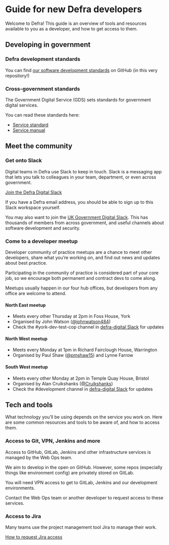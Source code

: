 # Guide for new Defra developers

Welcome to Defra! This guide is an overview of tools and resources available to you as a developer, and how to get access to them.

## Developing in government

### Defra development standards

You can find [our software development standards](https://github.com/DEFRA/software-development-standards/) on GitHub (in this very repository!)

### Cross-government standards

The Government Digital Service (GDS) sets standards for government digital services.

You can read these standards here:

- [Service standard](https://www.gov.uk/service-manual/service-standard)
- [Service manual](https://www.gov.uk/service-manual)

## Meet the community

### Get onto Slack

Digital teams in Defra use Slack to keep in touch. Slack is a messaging app that lets you talk to colleagues in your team, department, or even across government.

[Join the Defra Digital Slack](https://defra-digital.slack.com/)

If you have a Defra email address, you should be able to sign up to this Slack workspace yourself.

You may also want to join the [UK Government Digital Slack](https://ukgovernmentdigital.slack.com/). This has thousands of members from across government, and useful channels about software development and security.

### Come to a developer meetup

Developer community of practice meetups are a chance to meet other developers, share what you’re working on, and find out news and updates about best practice.

Participating in the community of practice is considered part of your core job, so we encourage both permanent and contract devs to come along.

Meetups usually happen in our four hub offices, but developers from any office are welcome to attend.

#### North East meetup

- Meets every other Thursday at 2pm in Foss House, York
- Organised by John Watson ([@johnwatson484](https://github.com/johnwatson484))
- Check the #york-dev-test-cop channel in [defra-digital Slack](https://defra-digital.slack.com/) for updates

#### North West meetup

- Meets every Monday at 1pm in Richard Fairclough House, Warrington
- Organised by Paul Shaw ([@pmshaw15](https://github.com/pmshaw15)) and Lynne Farrow

#### South West meetup

- Meets every other Monday at 2pm in Temple Quay House, Bristol
- Organised by Alan Cruikshanks ([@Cruikshanks](https://github.com/Cruikshanks))
- Check the #development channel in [defra-digital Slack](https://defra-digital.slack.com/) for updates

## Tech and tools

What technology you’ll be using depends on the service you work on. Here are some common resources and tools to be aware of, and how to access them.

### Access to Git, VPN, Jenkins and more

Access to GitHub, GitLab, Jenkins and other infrastructure services is managed by the Web Ops team.

We aim to develop in the open on GitHub. However, some repos (especially things like environment config) are privately stored on GitLab.

You will need VPN access to get to GitLab, Jenkins and our development environments.

Contact the Web Ops team or another developer to request access to these services.

### Access to Jira

Many teams use the project management tool Jira to manage their work.

[How to request Jira access](https://github.com/DEFRA/qa-test/wiki/Jira)
